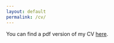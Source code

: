 ```yaml
---
layout: default
permalink: /cv/
---
```


You can find a pdf version of my CV [here]({{site.baseurl}}/assets/ABL_CV_08_19_2017.pdf).
